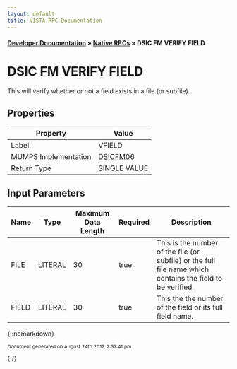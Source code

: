 ```yaml
---
layout: default
title: VISTA RPC Documentation
---
```


#### [Developer Documentation](../index) &#187; [Native RPCs](TableOfContents) &#187; DSIC FM VERIFY FIELD<br/>
# DSIC FM VERIFY FIELD

This will verify whether or not a field exists in a file (or subfile).

## Properties

Property | Value
--- | ---
Label | VFIELD
MUMPS Implementation | [DSICFM06](http://code.osehra.org/dox/Routine_DSICFM06_source.html)
Return Type | SINGLE VALUE


## Input Parameters

Name | Type | Maximum Data Length | Required | Description
--- | --- | --- | --- | ---
FILE | LITERAL | 30 | true | This is the number of the file (or subfile) or the full file name which contains the field to be verified.
FIELD | LITERAL | 30 | true | This the the number of the field or its full field name.



{::nomarkdown} <br/><p style="font-size: 11px">Document generated on August 24th 2017, 2:57:41 pm</p>{:/}